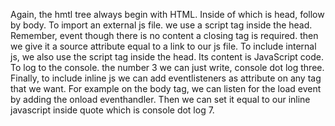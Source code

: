 Again, the hmtl tree always begin with HTML. 
Inside of which is head, follow by body. 
To import an external js file. 
we use a script tag inside the head.
Remember, event though there is no content 
a closing tag is required.
then we give it a source attribute
equal to a link to our js file.
To include internal js, 
we also use the script tag inside the head. 
Its content is JavaScript code.
To log  to the console. the number 3 
we can just write, console dot log three.
Finally, to include inline js we can add eventlisteners as attribute on any tag that we want.
For example on the body tag, 
we can listen for the load event by adding the onload eventhandler. 
Then we can set it equal to our inline javascript inside quote 
which is console dot log 7. 

